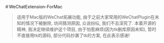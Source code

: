 ＃WeChatExtension-ForMac

> 适用于Mac版的WeChat拓展功能, 由于之前大家常用的WeChatPlugin在未知的情况下被删除, 坊间猜测原因, 众说纷纭, 我们不去深究了.
本着开源的精神, 我决定继续维护这个项目, 由于怕惹麻烦(因为tk删库原因未知), 暂时不直接用tk的源码, 部分代码抄袭了tk的方案, 在此表示感谢!
